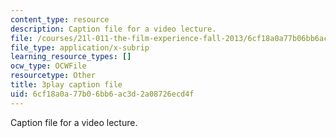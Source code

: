 ```yaml
---
content_type: resource
description: Caption file for a video lecture.
file: /courses/21l-011-the-film-experience-fall-2013/6cf18a0a77b06bb6ac3d2a08726ecd4f_m4ZuXay_qOo.srt
file_type: application/x-subrip
learning_resource_types: []
ocw_type: OCWFile
resourcetype: Other
title: 3play caption file
uid: 6cf18a0a-77b0-6bb6-ac3d-2a08726ecd4f
---
```

Caption file for a video lecture.

